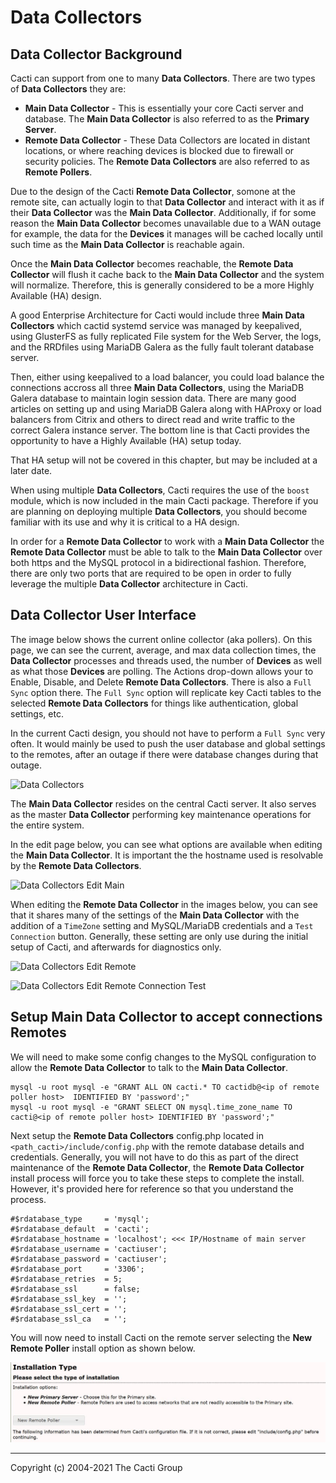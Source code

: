 # Data Collectors

## Data Collector Background

Cacti can support from one to many **Data Collectors**.  There are two types
of **Data Collectors** they are:

- **Main Data Collector** - This is essentially your core Cacti server
  and database.  The **Main Data Collector** is also referred to as
  the **Primary Server**.
- **Remote Data Collector** - These Data Collectors are located in
  distant locations, or where reaching devices is blocked due to
  firewall or security policies.  The **Remote Data Collectors** are
  also referred to as **Remote Pollers**.

Due to the design of the Cacti **Remote Data Collector**, somone at the
remote site, can actually login to that **Data Collector** and interact
with it as if their **Data Collector** was the **Main Data Collector**.
Additionally, if for some reason the **Main Data Collector** becomes
unavailable due to a WAN outage for example, the data for the **Devices**
it manages will be cached locally until such time as the
**Main Data Collector** is reachable again.

Once the **Main Data Collector** becomes reachable, the **Remote Data Collector**
will flush it cache back to the **Main Data Collector** and the system
will normalize.  Therefore, this is generally considered to be a more
Highly Available (HA) design.

A good Enterprise Architecture for Cacti would include three **Main Data Collectors**
which cactid systemd service was managed by keepalived, using GlusterFS as
fully replicated File system for the Web Server, the logs, and the RRDfiles
using MariaDB Galera as the fully fault tolerant database server.

Then, either using keepalived to a load balancer, you could load balance
the connections accross all three **Main Data Collectors**, using the
MariaDB Galera database to maintain login session data.  There are many
good articles on setting up and using MariaDB Galera along with HAProxy
or load balancers from Citrix and others to direct read and write traffic
to the correct Galera instance server.  The bottom line is that Cacti
provides the opportunity to have a Highly Available (HA) setup today.

That HA setup will not be covered in this chapter, but may be included
at a later date.

When using multiple **Data Collectors**, Cacti requires the use of the
`boost` module, which is now included in the main Cacti package.  Therefore if
you are planning on deploying multiple **Data Collectors**, you should become
familiar with its use and why it is critical to a HA design.

In order for a **Remote Data Collector** to work with a **Main Data Collector**
the **Remote Data Collector** must be able to talk to the **Main Data Collector**
over both https and the MySQL protocol in a bidirectional fashion.  Therefore,
there are only two ports that are required to be open in order to fully
leverage the multiple **Data Collector** architecture in Cacti.

## Data Collector User Interface

The image below shows the current online collector (aka pollers).  On this page,
we can see the current, average, and max data collection times, the
**Data Collector** processes and threads used, the number of **Devices** as well
as what those **Devices** are polling.  The Actions drop-down allows your to
Enable, Disable, and Delete **Remote Data Collectors**.  There is also a
`Full Sync` option there.  The `Full Sync` option will replicate key Cacti
tables to the selected **Remote Data Collectors** for things like authentication,
global settings, etc.

In the current Cacti design, you should not have to perform a `Full Sync`
very often.  It would mainly be used to push the user database and global
settings to the remotes, after an outage if there were database changes
during that outage.

![Data Collectors](images/data-collectors.png)

The **Main Data Collector** resides on the central Cacti server.  It also
serves as the master **Data Collector** performing key maintenance operations
for the entire system.

In the edit page below, you can see what options are available when editing the
**Main Data Collector**.  It is important the the hostname used is resolvable
by the **Remote Data Collectors**.

![Data Collectors Edit Main](images/data-collectors-edit-main.png)

When editing the **Remote Data Collector** in the images below, you can see that
it shares many of the settings of the **Main Data Collector** with the addition
of a `TimeZone` setting and MySQL/MariaDB credentials and a `Test Connection`
button.  Generally, these setting are only use during the initial setup
of Cacti, and afterwards for diagnostics only.

![Data Collectors Edit Remote](images/data-collectors-edit-remote1.png)

![Data Collectors Edit Remote Connection Test](images/data-collectors-edit-remote2.png)

## Setup Main Data Collector to accept connections Remotes

We will need to make some config changes to the MySQL configuration to allow
the **Remote Data Collector** to talk to the **Main Data Collector**.

```console
mysql -u root mysql -e "GRANT ALL ON cacti.* TO cactidb@<ip of remote poller host>  IDENTIFIED BY 'password';"
mysql -u root mysql -e "GRANT SELECT ON mysql.time_zone_name TO cacti@<ip of remote poller host> IDENTIFIED BY 'password';"
```

Next setup the **Remote Data Collectors** config.php located in
`<path_cacti>/include/config.php` with the remote database details and credentials.
Generally, you will not have to do this as part of the direct maintenance of the
**Remote Data Collector**, the **Remote Data Collector** install process will force
you to take these steps to complete the install.  However, it's provided here for
reference so that you understand the process.

```console
#$rdatabase_type     = 'mysql';
#$rdatabase_default  = 'cacti';
#$rdatabase_hostname = 'localhost'; <<< IP/Hostname of main server
#$rdatabase_username = 'cactiuser';
#$rdatabase_password = 'cactiuser';
#$rdatabase_port     = '3306';
#$rdatabase_retries  = 5;
#$rdatabase_ssl      = false;
#$rdatabase_ssl_key  = '';
#$rdatabase_ssl_cert = '';
#$rdatabase_ssl_ca   = '';
```

You will now need to install Cacti on the remote server selecting the
**New Remote Poller** install option as shown below.

![Remote Data Collector Setup](images/data-collectors-remote-setup.png)

---
Copyright (c) 2004-2021 The Cacti Group
